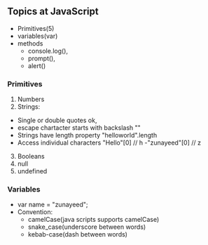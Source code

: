 ## Topics at JavaScript
- Primitives(5)
- variables(var)
- methods
  -  console.log(), 
  -  prompt(),
  -  alert() 
 ### Primitives
 1. Numbers
 2. Strings: 
  - Single or double quotes ok, 
  - escape chartacter starts with backslash "\"
  - Strings have length property "helloworld".length 
  - Access individual characters "Hello"[0] // h
  -"zunayeed"[0]  // z
  
 3. Booleans
 4. null 
 5. undefined 
 ### Variables 
- var name = "zunayeed";
- Convention: 
  -  camelCase(java scripts supports camelCase)
  -  snake_case(underscore between words)
  -  kebab-case(dash between words)
 
